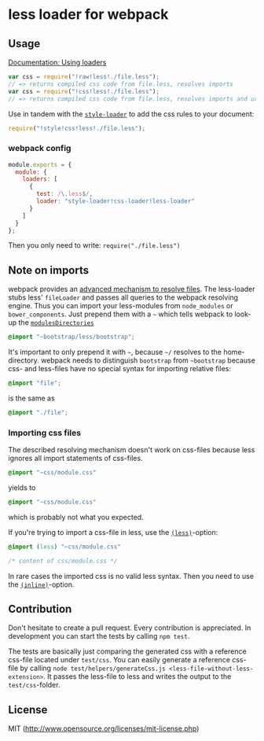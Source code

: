 # less loader for webpack

## Usage

[Documentation: Using loaders](http://webpack.github.io/docs/using-loaders.html)

``` javascript
var css = require("!raw!less!./file.less");
// => returns compiled css code from file.less, resolves imports
var css = require("!css!less!./file.less");
// => returns compiled css code from file.less, resolves imports and url(...)s
```

Use in tandem with the [`style-loader`](https://github.com/webpack/style-loader) to add the css rules to your document:

``` javascript
require("!style!css!less!./file.less");
```

### webpack config

``` javascript
module.exports = {
  module: {
    loaders: [
      {
        test: /\.less$/,
        loader: "style-loader!css-loader!less-loader"
      }
    ]
  }
};
```

Then you only need to write: `require("./file.less")`

## Note on imports

webpack provides an [advanced mechanism to resolve files](http://webpack.github.io/docs/resolving.html). The less-loader stubs less' `fileLoader` and passes all queries to the webpack resolving engine. Thus you can import your less-modules from `node_modules` or `bower_components`. Just prepend them with a `~` which tells webpack to look-up the [`modulesDirectories`](http://webpack.github.io/docs/configuration.html#resolve-modulesdirectories)

```css
@import "~bootstrap/less/bootstrap";
```

It's important to only prepend it with `~`, because `~/` resolves to the home-directory. webpack needs to distinguish `bootstrap` from `~bootstrap` because css- and less-files have no special syntax for importing relative files:

```css
@import "file";
``` 

is the same as

```css
@import "./file";
```

### Importing css files

The described resolving mechanism doesn't work on css-files because less ignores all import statements of css-files.

```css
@import "~css/module.css"
```

yields to

```css
@import "~css/module.css"
```

which is probably not what you expected.

If you're trying to import a css-file in less, use the [`(less)`](http://lesscss.org/features/#import-options-less)-option:

```css
@import (less) "~css/module.css"
```

```css
/* content of css/module.css */
```

In rare cases the imported css is no valid less syntax. Then you need to use the [`(inline)`](http://lesscss.org/features/#import-options-inline)-option.

## Contribution

Don't hesitate to create a pull request. Every contribution is appreciated. In development you can start the tests by calling `npm test`.

The tests are basically just comparing the generated css with a reference css-file located under `test/css`. You can easily generate a reference css-file by calling `node test/helpers/generateCss.js <less-file-without-less-extension>`. It passes the less-file to less and writes the output to the `test/css`-folder.

## License

MIT (http://www.opensource.org/licenses/mit-license.php)
